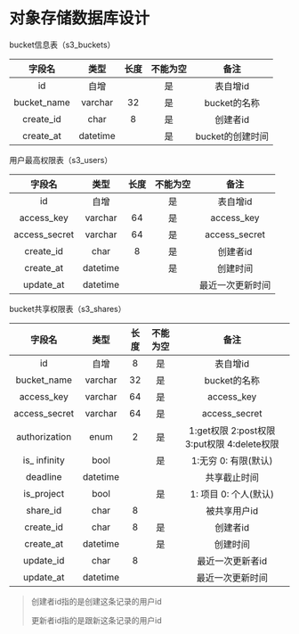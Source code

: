 # 对象存储数据库设计

bucket信息表（s3_buckets）

|   字段名    |   类型   | 长度 | 不能为空 |       备注       |
| :---------: | :------: | :--: | :------: | :--------------: |
|     id      |   自增   |      |    是    |     表自增id     |
| bucket_name | varchar  |  32  |    是    |   bucket的名称   |
|  create_id  |   char   |  8   |    是    |     创建者id     |
|  create_at  | datetime |      |    是    | bucket的创建时间 |

用户最高权限表（s3_users）

|    字段名     |   类型   | 长度 | 不能为空 |       备注       |
| :-----------: | :------: | :--: | :------: | :--------------: |
|      id       |   自增   |      |    是    |     表自增id     |
|  access_key   | varchar  |  64  |    是    |    access_key    |
| access_secret | varchar  |  64  |    是    |  access_secret   |
|   create_id   |   char   |  8   |    是    |     创建者id     |
|   create_at   | datetime |      |    是    |     创建时间     |
|   update_at   | datetime |      |          | 最近一次更新时间 |

bucket共享权限表（s3_shares）

|    字段名     |   类型   | 长度 | 不能为空 |                    备注                     |
| :-----------: | :------: | :--: | :------: | :-----------------------------------------: |
|      id       |   自增   |  8   |    是    |                  表自增id                   |
|  bucket_name  | varchar  |  32  |    是    |                bucket的名称                 |
|  access_key   | varchar  |  64  |    是    |                 access_key                  |
| access_secret | varchar  |  64  |    是    |                access_secret                |
| authorization |   enum   |  2   |    是    | 1:get权限 2:post权限 3:put权限 4:delete权限 |
| is_ infinity  |   bool   |      |    是    |            1:无穷  0: 有限(默认)            |
|   deadline    | datetime |      |          |                共享截止时间                 |
|  is_project   |   bool   |      |    是    |            1: 项目 0: 个人(默认)            |
|   share_id    |   char   |  8   |          |                被共享用户id                 |
|   create_id   |   char   |  8   |    是    |                  创建者id                   |
|   create_at   | datetime |      |    是    |                  创建时间                   |
|   update_id   |   char   |  8   |          |              最近一次更新者id               |
|   update_at   | datetime |      |          |              最近一次更新时间               |

> 创建者id指的是创建这条记录的用户id
>
> 更新者id指的是跟新这条记录的用户id